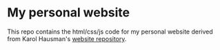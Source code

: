 # My personal website
This repo contains the html/css/js code for my personal website derived from Karol Hausman's [website repository](https://github.com/KarolHausman/KarolHausman.github.io).
